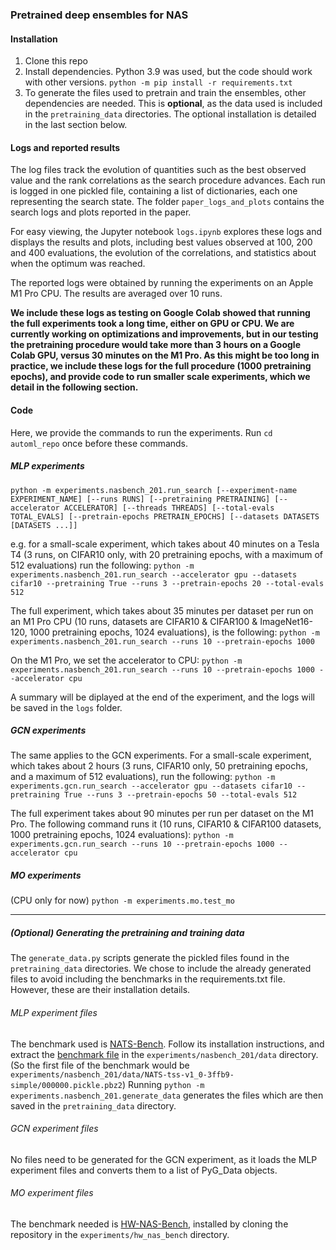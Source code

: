 ### Pretrained deep ensembles for NAS

#### Installation
1. Clone this repo
2. Install dependencies. Python 3.9 was used, but the code should work with other versions.
`python -m pip install -r requirements.txt`
3. To generate the files used to pretrain and train the ensembles, other dependencies are needed. This is **optional**, as the data used is included in the `pretraining_data` directories. The optional installation is detailed in the last section below.

#### Logs and reported results
The log files track the evolution of quantities such as the best observed value and the rank correlations as the search procedure advances. Each run is logged in one pickled file, containing a list of dictionaries, each one representing the search state.
The folder `paper_logs_and_plots` contains the search logs and plots reported in the paper.

For easy viewing, the Jupyter notebook `logs.ipynb` explores these logs and displays the results and plots, including best values observed at 100, 200 and 400 evaluations, the evolution of the correlations, and statistics about when the optimum was reached.

The reported logs were obtained by running the experiments on an Apple M1 Pro CPU. The results are averaged over 10 runs.

**We include these logs as testing on Google Colab showed that running the full experiments took a long time, either on GPU or CPU. We are currently working on optimizations and improvements, but in our testing the pretraining procedure would take more than 3 hours on a Google Colab GPU, versus 30 minutes on the M1 Pro. As this might be too long in practice, we include these logs for the full procedure (1000 pretraining epochs), and provide code to run smaller scale experiments, which we detail in the following section.**

#### Code
Here, we provide the commands to run the experiments.
Run `cd automl_repo` once before these commands.
##### MLP experiments
`python -m experiments.nasbench_201.run_search
       [--experiment-name EXPERIMENT_NAME]
       [--runs RUNS]
       [--pretraining PRETRAINING]
       [--accelerator ACCELERATOR]
       [--threads THREADS]
       [--total-evals TOTAL_EVALS]
       [--pretrain-epochs PRETRAIN_EPOCHS]
       [--datasets DATASETS [DATASETS ...]]`
          
e.g. for a small-scale experiment, which takes about 40 minutes on a Tesla T4 (3 runs, on CIFAR10 only, with 20 pretraining epochs, with a maximum of 512 evaluations) run the following:
`python -m experiments.nasbench_201.run_search --accelerator gpu --datasets cifar10 --pretraining True --runs 3 --pretrain-epochs 20 --total-evals 512`

The full experiment, which takes about 35 minutes per dataset per run on an M1 Pro CPU (10 runs, datasets are CIFAR10 & CIFAR100 & ImageNet16-120, 1000 pretraining epochs, 1024 evaluations), is the following:
`python -m experiments.nasbench_201.run_search --runs 10 --pretrain-epochs 1000`

On the M1 Pro, we set the accelerator to CPU:
`python -m experiments.nasbench_201.run_search --runs 10 --pretrain-epochs 1000 --accelerator cpu`

A summary will be diplayed at the end of the experiment, and the logs will be saved in the `logs` folder.

##### GCN experiments
The same applies to the GCN experiments. For a small-scale experiment, which takes about 2 hours (3 runs, CIFAR10 only, 50 pretraining epochs, and a maximum of 512 evaluations), run the following:
`python -m experiments.gcn.run_search --accelerator gpu --datasets cifar10 --pretraining True --runs 3 --pretrain-epochs 50 --total-evals 512`

The full experiment takes about 90 minutes per run per dataset on the M1 Pro. The following command runs it (10 runs, CIFAR10 & CIFAR100 datasets, 1000 pretraining epochs, 1024 evaluations):
`python -m experiments.gcn.run_search --runs 10 --pretrain-epochs 1000 --accelerator cpu`

##### MO experiments
(CPU only for now)
`python -m experiments.mo.test_mo`

---

##### (Optional) Generating the pretraining and training data
The `generate_data.py` scripts generate the pickled files found in the `pretraining_data` directories. We chose to include the already generated files to avoid including the benchmarks in the requirements.txt file. However, these are their installation details.
###### MLP experiment files
The benchmark used is [NATS-Bench](https://github.com/D-X-Y/NATS-Bench "NATS-Bench"). Follow its installation instructions, and extract the [benchmark file](https://drive.google.com/file/d/17_saCsj_krKjlCBLOJEpNtzPXArMCqxU/view?usp=sharing "Benchmark file") in the `experiments/nasbench_201/data` directory. (So the first file of the benchmark would be `experiments/nasbench_201/data/NATS-tss-v1_0-3ffb9-simple/000000.pickle.pbz2`)
Running `python -m experiments.nasbench_201.generate_data` generates the files which are then saved in the `pretraining_data` directory.
###### GCN experiment files
No files need to be generated for the GCN experiment, as it loads the MLP experiment files and converts them to a list of PyG_Data objects.
###### MO experiment files
The benchmark needed is [HW-NAS-Bench](https://github.com/GATECH-EIC/HW-NAS-Bench "HW-NAS-Bench"), installed by cloning the repository in the `experiments/hw_nas_bench` directory.